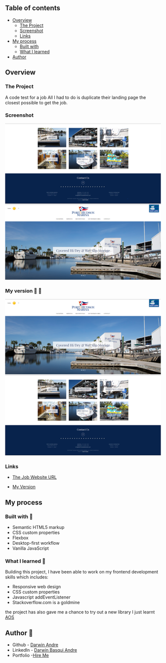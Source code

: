 ## Table of contents

- [Overview](#overview)
  - [The Project](#the-project)
  - [Screenshot](#screenshot)
  - [Links](#links)
- [My process](#my-process)
  - [Built with](#built-with)
  - [What I learned](#what-i-learned)
- [Author](#author)

## Overview

### The Project

A code test for a job 
All I had to do is duplicate their landing page the closest possible to get the job.

### Screenshot 

![](./skin/img/Screenshot-Marina.png)
![](./skin/img/screenshot-marina2.png)

### My version 👋 👋
![](./skin/img/my-version-1%20.png)
![](./skin/img/my-version-2.png)

### Links

- [The Job Website URL](https://www.porthudsonmarina.net/)

- [My Version](https://porthudsonmarina.netlify.app/)

## My process

### Built with 🚀

- Semantic HTML5 markup
- CSS custom properties
- Flexbox
- Desktop-first workflow
- Vanilla JavaScript

### What I learned 🚀

Building this project, I have been able to work on my frontend development skills which includes:

- Responsive web design
- CSS custom properties
- Javascript addEventListener
- Stackoverflow.com is a goldmine

the project has also gave me a chance to try out a new library I just learnt [AOS](https://github.com/michalsnik/aos)


## Author 🚀

- Github - [Darwin Andre](https://github.com/basquii)
- LinkedIn - [Darwin Basqui Andre](https://www.linkedin.com/in/basqui)
- Portfolio -[Hire Me](https://basquidesign.com)